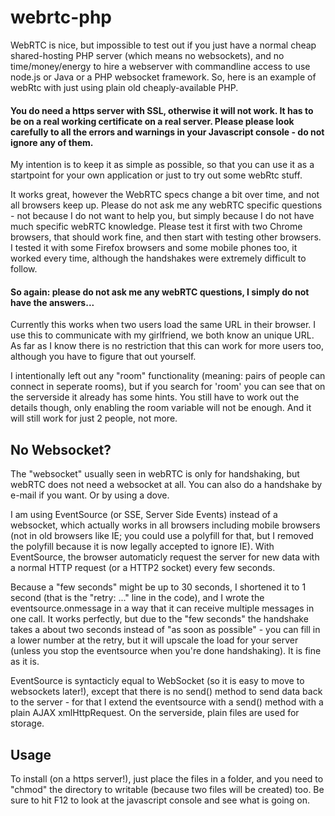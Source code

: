 # webrtc-php

WebRTC is nice, but impossible to test out if you just have a normal cheap shared-hosting PHP server (which means no websockets), and no time/money/energy to hire a webserver with commandline access to use node.js or Java or a PHP websocket framework. So, here is an example of webRtc with just using plain old cheaply-available PHP. 

#### You do need a https server with SSL, otherwise it will not work. It has to be on a real working certificate on a real server. Please please look carefully to all the errors and warnings in your Javascript console - do not ignore any of them.

My intention is to keep it as simple as possible, so that you can use it as a startpoint for your own application or just to try out some webRtc stuff. 

It works great, however the WebRTC specs change a bit over time, and not all browsers keep up. Please do not ask me any webRTC specific questions - not because I do not want to help you, but simply because I do not have much specific webRTC knowledge. Please test it first with two Chrome browsers, that should work fine, and then start with testing other browsers. I tested it with some Firefox browsers and some mobile phones too, it worked every time, although the handshakes were extremely difficult to follow.
#### So again: please do not ask me any webRTC questions, I simply do not have the answers...

Currently this works when two users load the same URL in their browser. I use this to communicate with my girlfriend, we both know an unique URL. As far as I know there is no restriction that this can work for more users too, although you have to figure that out yourself.

I intentionally left out any "room" functionality (meaning: pairs of people can connect in seperate rooms), but if you search for 'room' you can see that on the serverside it already has some hints. You still have to work out the details though, only enabling the room variable will not be enough. And it will still work for just 2 people, not more.

## No Websocket?

The "websocket" usually seen in webRTC is only for handshaking, but webRTC does not need a websocket at all. You can also do a handshake by e-mail if you want. Or by using a dove.

I am using EventSource (or SSE, Server Side Events) instead of a websocket, which actually works in all browsers including mobile browsers (not in old browsers like IE; you could use a polyfill for that, but I removed the polyfill because it is now legally accepted to ignore IE). With EventSource, the browser automaticly request the server for new data with a normal HTTP request (or a HTTP2 socket) every few seconds.

Because a "few seconds" might be up to 30 seconds, I shortened it to 1 second (that is the "retry: ..." line in the code), and I wrote the eventsource.onmessage in a way that it can receive multiple messages in one call. It works perfectly, but due to the "few seconds" the handshake takes a about two seconds instead of "as soon as possible" - you can fill in a lower number at the retry, but it will upscale the load for your server (unless you stop the eventsource when you're done handshaking). It is fine as it is.

EventSource is syntacticly equal to WebSocket (so it is easy to move to websockets later!), except that there is no send() method to send data back to the server - for that I extend the eventsource with a send() method with a plain AJAX xmlHttpRequest. On the serverside, plain files are used for storage.

## Usage

To install (on a https server!), just place the files in a folder, and you need to "chmod" the directory to writable (because two files will be created) too. Be sure to hit F12 to look at the javascript console and see what is going on.

